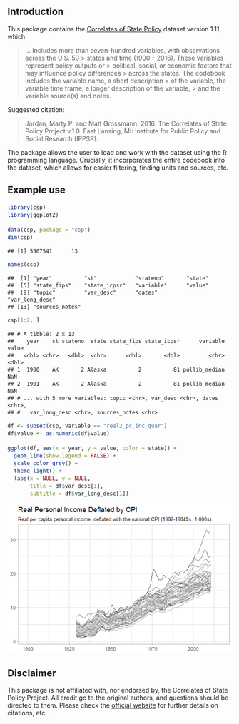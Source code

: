 Introduction
------------

This package contains the [Correlates of State Policy](http://ippsr.msu.edu/public-policy/correlates-state-policy) dataset version 1.11, which

> ... includes more than seven-hundred variables, with observations across the U.S. 50 &gt; states and time (1900 – 2016). These variables represent policy outputs or &gt; political, social, or economic factors that may influence policy differences &gt; across the states. The codebook includes the variable name, a short description &gt; of the variable, the variable time frame, a longer description of the variable, &gt; and the variable source(s) and notes.

Suggested citation:

> Jordan, Marty P. and Matt Grossmann. 2016. The Correlates of State Policy Project v.1.0. East Lansing, MI: Institute for Public Policy and Social Research (IPPSR).

The package allows the user to load and work with the dataset using the R programming language. Crucially, it incorporates the entire codebook into the dataset, which allows for easier filtering, finding units and sources, etc.

Example use
-----------

``` r
library(csp)
library(ggplot2)

data(csp, package = "csp")
dim(csp)
```

    ## [1] 5507541      13

``` r
names(csp)
```

    ##  [1] "year"          "st"            "stateno"       "state"        
    ##  [5] "state_fips"    "state_icpsr"   "variable"      "value"        
    ##  [9] "topic"         "var_desc"      "dates"         "var_long_desc"
    ## [13] "sources_notes"

``` r
csp[1:2, ]
```

    ## # A tibble: 2 x 13
    ##    year    st stateno  state state_fips state_icpsr      variable value
    ##   <dbl> <chr>   <dbl>  <chr>      <dbl>       <dbl>         <chr> <dbl>
    ## 1  1900    AK       2 Alaska          2          81 pollib_median   NaN
    ## 2  1901    AK       2 Alaska          2          81 pollib_median   NaN
    ## # ... with 5 more variables: topic <chr>, var_desc <chr>, dates <chr>,
    ## #   var_long_desc <chr>, sources_notes <chr>

``` r
df <- subset(csp, variable == "real2_pc_inc_quar")
df$value <- as.numeric(df$value)

ggplot(df, aes(x = year, y = value, color = state)) +
  geom_line(show.legend = FALSE) +
  scale_color_grey() +
  theme_light() +
  labs(x = NULL, y = NULL,
       title = df$var_desc[1],
       subtitle = df$var_long_desc[1])
```

![](README_files/figure-markdown_github/unnamed-chunk-2-1.png)

Disclaimer
----------

This package is not affiliated with, nor endorsed by, the Correlates of State Policy Project. All credit go to the original authors, and questions should be directed to them. Please check the [official website](http://ippsr.msu.edu/public-policy/correlates-state-policy) for further details on citations, etc.

